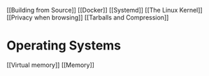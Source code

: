 [[Building from Source]]
[[Docker]]
[[Systemd]]
[[The Linux Kernel]]
[[Privacy when browsing]]
[[Tarballs and Compression]]
# Operating Systems
[[Virtual memory]]
[[Memory]]
